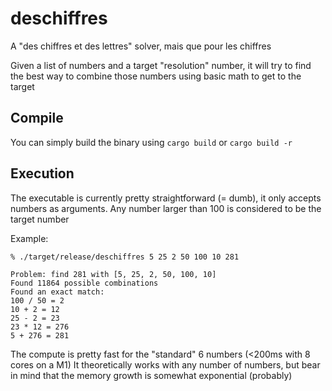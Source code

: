# deschiffres
A "des chiffres et des lettres" solver, mais que pour les chiffres

Given a list of numbers and a target "resolution" number, it will try to find the best way to combine those numbers using basic math to get to the target

## Compile

You can simply build the binary using `cargo build` or `cargo build -r`


## Execution

The executable is currently pretty straightforward (= dumb), it only accepts numbers as arguments.
Any number larger than 100 is considered to be the target number

Example:
```
% ./target/release/deschiffres 5 25 2 50 100 10 281

Problem: find 281 with [5, 25, 2, 50, 100, 10]
Found 11864 possible combinations
Found an exact match:
100 / 50 = 2
10 + 2 = 12
25 - 2 = 23
23 * 12 = 276
5 + 276 = 281
```

The compute is pretty fast for the "standard" 6 numbers (<200ms with 8 cores on a M1)
It theoretically works with any number of numbers, but bear in mind that the memory growth is somewhat exponential (probably)